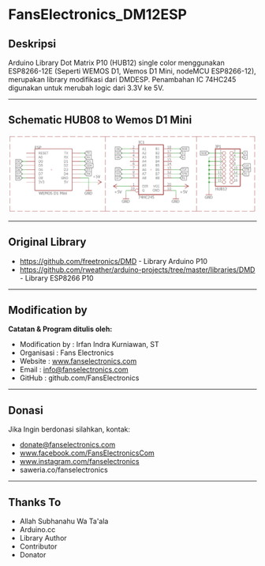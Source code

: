 # FansElectronics_DM12ESP

## Deskripsi
Arduino Library Dot Matrix P10 (HUB12) single color menggunakan ESP8266-12E (Seperti WEMOS D1, Wemos D1 Mini, nodeMCU ESP8266-12), merupakan library modifikasi dari DMDESP. Penambahan IC 74HC245 digunakan untuk merubah logic dari 3.3V ke 5V.

---
## Schematic HUB08 to Wemos D1 Mini
![Schematic HUB12 to Wemos D1 Mini](https://raw.githubusercontent.com/IrfanIndraKurniawan/FansElectronics_DM12ESP/main/Schematic.png)

---
## Original Library
- https://github.com/freetronics/DMD - Library Arduino P10 
- https://github.com/rweather/arduino-projects/tree/master/libraries/DMD - Library ESP8266 P10

---
## Modification by
**Catatan & Program ditulis oleh:**
- Modification by   : Irfan Indra Kurniawan, ST
- Organisasi        : Fans Electronics
- Website           : www.fanselectronics.com
- Email             : info@fanselectronics.com
- GitHub            : github.com/FansElectronics

---
## Donasi
Jika Ingin berdonasi silahkan, kontak:
- donate@fanselectronics.com
- www.facebook.com/FansElectronicsCom
- www.instagram.com/fanselectronics
- saweria.co/fanselectronics

---
## Thanks To
- Allah Subhanahu Wa Ta'ala
- Arduino.cc
- Library Author
- Contributor
- Donator
